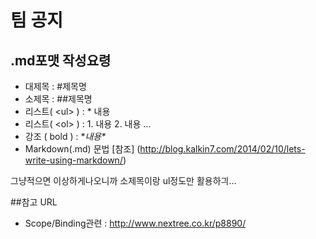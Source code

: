 # 팀 공지

## .md포맷 작성요령
* 대제목 : #제목명
* 소제목 : ##제목명
* 리스트( \<ul> ) : * 내용
* 리스트( \<ol> ) : 1. 내용 2. 내용 ...
* 강조 ( bold ) : \**내용\**
* Markdown(.md) 문법 [참조] (http://blog.kalkin7.com/2014/02/10/lets-write-using-markdown/)

그냥적으면 이상하게나오니까 소제목이랑 ul정도만 활용하긔...


##참고 URL
* Scope/Binding관련 : http://www.nextree.co.kr/p8890/
